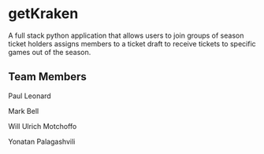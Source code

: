 # getKraken
A full stack python application that allows users to join groups of season ticket holders assigns members to a ticket draft to receive tickets to specific games out of the season.

## Team Members

Paul Leonard

Mark Bell

Will Ulrich Motchoffo

Yonatan Palagashvili
